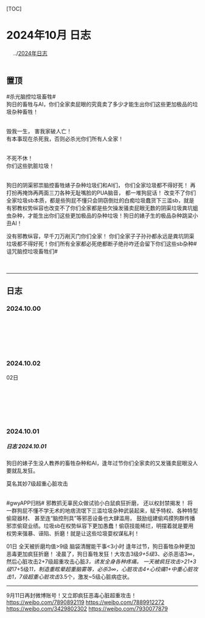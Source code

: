 [TOC] 
 
# 2024年10月 日志 

&emsp; ../[2024年日志](../2024.md) <br><br> 

## 置顶 
#杀光脑控垃圾畜牲# <br> 
狗日的畜牲与AI，你们全家卖屁眼的究竟卖了多少才能生出你们这些更加极品的垃圾杂种畜牲！ <br><br>  

毁我一生， 害我家破人亡！ <br> 
有本事现在杀死我，否则必杀光你们所有人全家！ <br><br>  

不死不休！ ​​​<br> 
你们这些肮脏垃圾！ <br><br>  


狗日的阴渠邪祟脑控畜牲婊子杂种垃圾们和AI们， 你们全家垃圾都不得好死！ 再打扮再掩饰再两面三刀各种无耻嘴脸的PUA脑音， 都一堆狗屁话！ 改变不了你们全家垃圾sb本质，都是些狗屁不懂只会阴窃倒灶的白痴垃圾蠢货下三滥sb，就是有邪教权势纵容也改变不了你们全家都是些欠操发骚卖屁眼无数的阴渠垃圾粪坑蛆虫杂种，才能生出你们这些更加极品的杂种垃圾！狗日的婊子生的极品杂种跳梁小丑AI！ <br> 

没有邪教纵容，早千刀万剐灭门你们全家！ 你们全家子子孙孙都永远是粪坑阴渠垃圾都不得好死！你们所有全家都必死绝都断子绝孙咋还会留下你们这些sb杂种 ​​ ​​​#诅咒脑控垃圾畜牲们# <br> 
<br> 
<br> 


-----  
## 日志 


### 2024.10.00  



<br> 
<br> 
<br> 
<br> 
<br> 





### 2024.10.02  
02日 



<br> 
<br> 
<br> 
<br> 
<br> 





### 2024.10.01  
##### 日志 2024.10.01 
狗日的婊子生没人教养的畜牲杂种和AI，逢年过节你们全家卖的又发骚卖屁眼没人要就乱发狂。 

莫名其妙7级超重心脏攻击 
<br> 
<br> 


#gwyAPP归档# 
邪教抓无辜民众做试验小白鼠疯狂折磨， 还以权封禁揭发！
将一群狗屁不懂不学无术的地痞流氓下三滥垃圾杂种武装起来，赋予特权、各种特型偷窥器材、 甚至连“脑控刑具”等邪恶设备也大肆滥用， 鼓励组建偷鸡摸狗群传播邪祟偷窥业绩。垃圾sb在权势纵容下更加愚蠢！偷窃技能稀烂，明摆着就是要用权势来强暴、诬陷、折磨！就是让这些垃圾耍权谋私利！

01日 
全天被折磨均值>9级  脑袋清醒能干事<3小时 
逢年过节，狗日畜牲杂种更加恶毒更加疯狂折磨！
凌晨了，狗日畜牲发狂！大攻击3级*9+5级*3、必杀恶语3∞，然后心脏攻击2+7级超重攻击心脏*3，诱发全身各种疼痛。 
一天被疯狂攻击>21+3级*17+5级*11，制造重眩晕超重脑雾等，必杀3∞，心脏攻击4+心绞痛1+中重心脏攻击1，7级超重心脏攻击*3.5个，激发~5级心脏病症状。  

----- 
9月11日再封微博账号！又立即疯狂恶毒心脏超重攻击！
https://weibo.com/7890892119 
https://weibo.com/7889912272 
https://weibo.com/3429802302 
https://weibo.com/7930077879 
